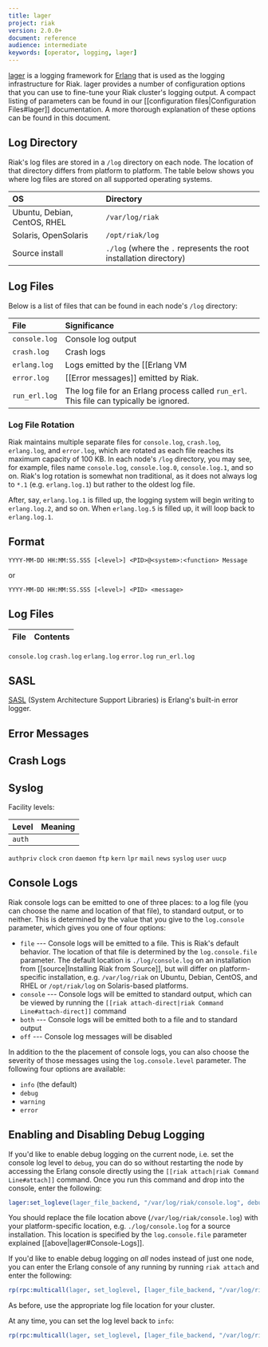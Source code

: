 ```yaml
---
title: lager
project: riak
version: 2.0.0+
document: reference
audience: intermediate
keywords: [operator, logging, lager]
---
```


[lager](https://github.com/basho/lager) is a logging framework for
[Erlang](http://www.erlang.org/) that is used as the logging
infrastructure for Riak. lager provides a number of configuration
options that you can use to fine-tune your Riak cluster's logging
output. A compact listing of parameters can be found in our
[[configuration files|Configuration Files#lager]] documentation. A more
thorough explanation of these options can be found in this document.

## Log Directory

Riak's log files are stored in a `/log` directory on each node. The
location of that directory differs from platform to platform. The table
below shows you where log files are stored on all supported operating
systems.

OS | Directory
:--|:---------
Ubuntu, Debian, CentOS, RHEL | `/var/log/riak`
Solaris, OpenSolaris | `/opt/riak/log`
Source install | `./log` (where the `.` represents the root installation directory)

## Log Files

Below is a list of files that can be found in each node's `/log`
directory:

File | Significance
:----|:------------
`console.log` | Console log output
`crash.log` | Crash logs
`erlang.log` | Logs emitted by the [[Erlang VM|Erlang VM Tuning]] on which Riak runs
`error.log` | [[Error messages]] emitted by Riak.
`run_erl.log` | The log file for an Erlang process called `run_erl`. This file can typically be ignored.

### Log File Rotation

Riak maintains multiple separate files for `console.log`, `crash.log`,
`erlang.log`, and `error.log`, which are rotated as each file reaches
its maximum capacity of 100 KB. In each node's `/log` directory, you may
see, for example, files name `console.log`, `console.log.0`,
`console.log.1`, and so on. Riak's log rotation is somewhat non
traditional, as it does not always log to `*.1` (e.g. `erlang.log.1`)
but rather to the oldest log file.

After, say, `erlang.log.1` is filled up, the logging system will begin
writing to `erlang.log.2`, and so on. When `erlang.log.5` is filled up,
it will loop back to `erlang.log.1`.

## Format

`YYYY-MM-DD HH:MM:SS.SSS [<level>] <PID>@<system>:<function> Message`

or

`YYYY-MM-DD HH:MM:SS.SSS [<level>] <PID> <message>`

## Log Files

File | Contents
:----|:--------
`console.log`
`crash.log`
`erlang.log`
`error.log`
`run_erl.log`

## SASL

[SASL](http://www.erlang.org/doc/man/sasl_app.html) (System Architecture
Support Libraries) is Erlang's built-in error logger.

## Error Messages



## Crash Logs

## Syslog

Facility levels:

Level | Meaning
:-----|:-------
`auth` |
`authpriv`
`clock`
`cron`
`daemon`
`ftp`
`kern`
`lpr`
`mail`
`news`
`syslog`
`user`
`uucp`


## Console Logs

Riak console logs can be emitted to one of three places: to a log file
(you can choose the name and location of that file), to standard output,
or to neither. This is determined by the value that you give to the
`log.console` parameter, which gives you one of four options:

* `file` --- Console logs will be emitted to a file. This is Riak's
    default behavior. The location of that file is determined by the
    `log.console.file` parameter. The default location is
    `./log/console.log` on an installation from [[source|Installing Riak
    from Source]], but will differ on platform-specific installation,
    e.g.  `/var/log/riak` on Ubuntu, Debian, CentOS, and RHEL or
    `/opt/riak/log` on Solaris-based platforms.
* `console` --- Console logs will be emitted to standard output, which
    can be viewed by running the `[[riak attach-direct|riak Command
    Line#attach-direct]]` command
* `both` --- Console logs will be emitted both to a file and to standard
    output
* `off` --- Console log messages will be disabled

In addition to the the placement of console logs, you can also choose
the severity of those messages using the `log.console.level` parameter.
The following four options are available:

* `info` (the default)
* `debug`
* `warning`
* `error`

## Enabling and Disabling Debug Logging

If you'd like to enable debug logging on the current node, i.e. set the
console log level to `debug`, you can do so without restarting the node
by accessing the Erlang console directly using the `[[riak attach|riak
Command Line#attach]]` command. Once you run this command and drop into
the console, enter the following:

```erlang
lager:set_logleve(lager_file_backend, "/var/log/riak/console.log", debug).
```

You should replace the file location above (`/var/log/riak/console.log`)
with your platform-specific location, e.g. `./log/console.log` for a
source installation. This location is specified by the
`log.console.file` parameter explained [[above|lager#Console-Logs]].

If you'd like to enable debug logging on _all_ nodes instead of just one
node, you can enter the Erlang console of any running by running `riak
attach` and enter the following:

```erlang
rp(rpc:multicall(lager, set_loglevel, [lager_file_backend, "/var/log/riak/console.log", debug])).
```

As before, use the appropriate log file location for your cluster.

At any time, you can set the log level back to `info`:

```erlang
rp(rpc:multicall(lager, set_loglevel, [lager_file_backend, "/var/log/riak/console.log", info])).
```
